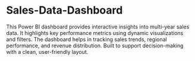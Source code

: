 # Sales-Data-Dashboard
This Power BI dashboard provides interactive insights into multi-year sales data. It highlights key performance metrics using dynamic visualizations and filters. The dashboard helps in tracking sales trends, regional performance, and revenue distribution. Built to support decision-making with a clean, user-friendly layout.
